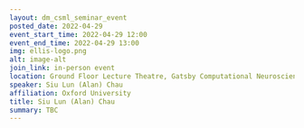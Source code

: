 ```yaml
---
layout: dm_csml_seminar_event
posted_date: 2022-04-29
event_start_time: 2022-04-29 12:00
event_end_time: 2022-04-29 13:00
img: ellis-logo.png
alt: image-alt
join_link: in-person event
location: Ground Floor Lecture Theatre, Gatsby Computational Neuroscience Unit, 25 Howland St, London W1T 4JG
speaker: Siu Lun (Alan) Chau
affiliation: Oxford University
title: Siu Lun (Alan) Chau
summary: TBC
---
```


